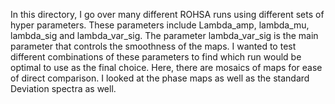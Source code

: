 In this directory, I go over many different ROHSA runs using different sets of hyper parameters. These parameters include Lambda_amp, lambda_mu, lambda_sig and lambda_var_sig. The parameter lambda_var_sig is the main parameter that controls the smoothness of the maps. I wanted to test different combinations of these parameters to find which run would be optimal to use as the final choice. Here, there are mosaics of maps for ease of direct comparison. I looked at the phase maps as well as the standard Deviation spectra as well.
